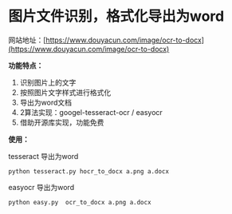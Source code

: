 # 图片文件识别，格式化导出为word

网站地址：[https://www.douyacun.com/image/ocr-to-docx](https://www.douyacun.com/image/ocr-to-docx)

**功能特点：**

1. 识别图片上的文字
2. 按照图片文字样式进行格式化
3. 导出为word文档
4. 2算法实现：googel-tesseract-ocr / easyocr
5. 借助开源库实现，功能免费

**使用：**

tesseract 导出为word

```shell
python tesseract.py hocr_to_docx a.png a.docx
```

easyocr 导出为word

```shell
python easy.py  ocr_to_docx a.png a.docx
```
